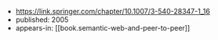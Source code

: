 
- https://link.springer.com/chapter/10.1007/3-540-28347-1_16
- published: 2005
- appears-in: [[book.semantic-web-and-peer-to-peer]]
